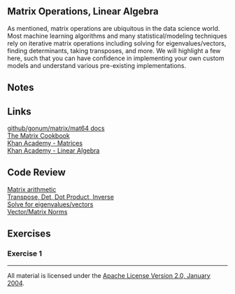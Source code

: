 ## Matrix Operations, Linear Algebra

As mentioned, matrix operations are ubiquitous in the data science world.  Most machine learning algorithms and many statistical/modeling techniques rely on iterative matrix operations including solving for eigenvalues/vectors, finding determinants, taking transposes, and more.  We will highlight a few here, such that you can have confidence in implementing your own custom models and understand various pre-existing implementations.

## Notes

## Links

[github/gonum/matrix/mat64 docs](https://godoc.org/github.com/gonum/matrix/mat64)  
[The Matrix Cookbook](http://www.math.uwaterloo.ca/~hwolkowi/matrixcookbook.pdf)  
[Khan Academy - Matrices](https://www.khanacademy.org/math/algebra-home/precalculus/precalc-matrices)  
[Khan Academy - Linear Algebra](https://www.khanacademy.org/math/linear-algebra)

## Code Review

[Matrix arithmetic](example1/example1.go)  
[Transpose, Det, Dot Product, Inverse](example2/example2.go)  
[Solve for eigenvalues/vectors](example3/example3.go)  
[Vector/Matrix Norms](example4/example4.go) 

## Exercises

### Exercise 1

___
All material is licensed under the [Apache License Version 2.0, January 2004](http://www.apache.org/licenses/LICENSE-2.0).
